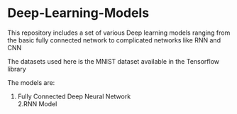 # Deep-Learning-Models
This repository includes a set of various Deep learning models ranging from the basic fully connected network to complicated networks like RNN and CNN 

The datasets used here is the MNIST dataset available in the Tensorflow library

The models are: <br>
1. Fully Connected Deep Neural Network <br>
2.RNN Model
